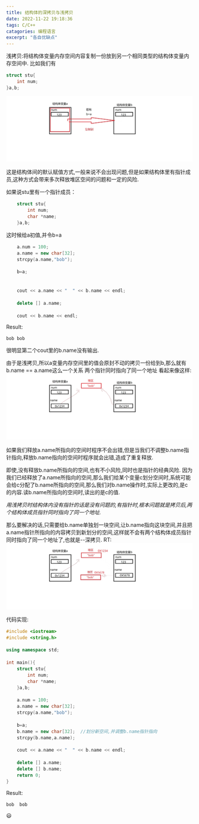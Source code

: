 ```yaml
---
title: 结构体的深拷贝与浅拷贝
date: 2022-11-22 19:18:36
tags: C/C++
catagories: 编程语言
excerpt: "各自优缺点"
---
```

浅拷贝:将结构体变量内存空间内容复制一份放到另一个相同类型的结构体变量内存空间中.
比如我们有
```c++
struct stu{
    int num;
}a,b;
```
![浅拷贝](/assets/struct-copy/1.jpg)

这是结构体间的默认赋值方式,一般来说不会出现问题,但是如果结构体里有指针成员,这种方式会带来多次释放堆区空间的问题和一定的风险.

如果说stu里有一个指针成员：
```c++
    struct stu{
        int num;
        char *name;
    }a,b;
```
这时候给a初值,并令b=a
```c++
    a.num = 100;
    a.name = new char[32];
    strcpy(a.name,"bob");

    b=a;


    cout << a.name << "  " << b.name << endl;

    delete [] a.name;

    cout << b.name << endl;
```
Result:
```
bob bob
```
很明显第二个cout里的b.name没有输出.

由于是浅拷贝,所以a变量内存空间里的值会原封不动的拷贝一份给到b,那么就有b.name == a.name这么一个关系
两个指针同时指向了同一个地址
看起来像这样:
![指向同一地址](/assets/struct-copy/2.jpg)

如果我们释放a.name所指向的空间时程序不会出错,但是当我们不调整b.name指针指向,释放b.name指向的空间时程序就会出错,造成了重复释放.

即使,没有释放b.name所指向的空间,也有不小风险,同时也是指针的经典风险.
因为我们已经释放了a.name所指向的空间,那么我们给某个变量c划分空间时,系统可能会给c分配了b.name所指向的空间,那么我们对b.name操作时,实际上更改的,是c的内容.读b.name所指向的空间时,读出的是c的值.

*用浅拷贝时结构体内没有指针的话是没有问题的,有指针时,根本问题就是拷贝后,两个结构体成员指针同时指向了同一个地址.*

那么要解决的话,只需要给b.name单独划一块空间,让b.name指向这块空间,并且把a.name指针所指向的内容拷贝到新划分的空间,这样就不会有两个结构体成员指针同时指向了同一个地址了,也就是--深拷贝.
RT:
![深拷贝](/assets/struct-copy/3.jpg)

代码实现:
```c++
#include <iostream>
#include <string.h>

using namespace std;

int main(){
    struct stu{
        int num;
        char *name;
    }a,b;

    a.num = 100;
    a.name = new char[32];
    strcpy(a.name,"bob");

    b=a;
    b.name = new char[32];  //划分新空间,并调整b.name指针指向
    strcpy(b.name,a.name);

    cout << a.name << "  " << b.name << endl;

    delete [] a.name;
    delete [] b.name;
    return 0;
}
```
Result:
```
bob  bob
```

&#128515;

